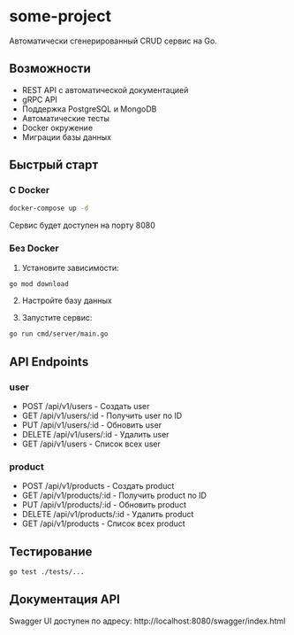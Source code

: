 # some-project

Автоматически сгенерированный CRUD сервис на Go.

## Возможности

- REST API с автоматической документацией
- gRPC API
- Поддержка PostgreSQL и MongoDB
- Автоматические тесты
- Docker окружение
- Миграции базы данных

## Быстрый старт

### С Docker

```bash
docker-compose up -d
```

Сервис будет доступен на порту 8080

### Без Docker

1. Установите зависимости:
```bash
go mod download
```

2. Настройте базу данных

3. Запустите сервис:
```bash
go run cmd/server/main.go
```

## API Endpoints

### user

- POST /api/v1/users - Создать user
- GET /api/v1/users/:id - Получить user по ID
- PUT /api/v1/users/:id - Обновить user
- DELETE /api/v1/users/:id - Удалить user
- GET /api/v1/users - Список всех user

### product

- POST /api/v1/products - Создать product
- GET /api/v1/products/:id - Получить product по ID
- PUT /api/v1/products/:id - Обновить product
- DELETE /api/v1/products/:id - Удалить product
- GET /api/v1/products - Список всех product

## Тестирование

```bash
go test ./tests/...
```

## Документация API

Swagger UI доступен по адресу: http://localhost:8080/swagger/index.html
